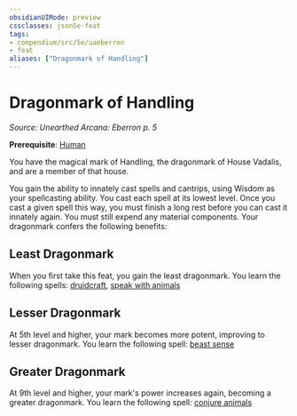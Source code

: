 ```yaml
---
obsidianUIMode: preview
cssclasses: json5e-feat
tags:
- compendium/src/5e/uaeberron
- feat
aliases: ["Dragonmark of Handling"]
---
```

# Dragonmark of Handling
*Source: Unearthed Arcana: Eberron p. 5*  

**Prerequisite**: [Human](/Systems/5e/races/human.md)

You have the magical mark of Handling, the dragonmark of House Vadalis, and are a member of that house.

You gain the ability to innately cast spells and cantrips, using Wisdom as your spellcasting ability. You cast each spell at its lowest level. Once you cast a given spell this way, you must finish a long rest before you can cast it innately again. You must still expend any material components. Your dragonmark confers the following benefits:

## Least Dragonmark

When you first take this feat, you gain the least dragonmark. You learn the following spells: [druidcraft](/Systems/5e/spells/druidcraft.md), [speak with animals](/Systems/5e/spells/speak-with-animals.md)

## Lesser Dragonmark

At 5th level and higher, your mark becomes more potent, improving to lesser dragonmark. You learn the following spell: [beast sense](/Systems/5e/spells/beast-sense.md)

## Greater Dragonmark

At 9th level and higher, your mark's power increases again, becoming a greater dragonmark. You learn the following spell: [conjure animals](/Systems/5e/spells/conjure-animals.md)